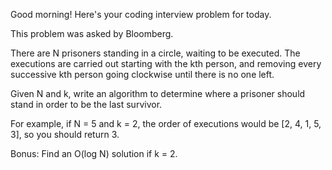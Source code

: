 Good morning! Here's your coding interview problem for today.This problem was asked by Bloomberg.There are N prisoners standing in a circle, waiting to be executed. Theexecutions are carried out starting with the kth person, and removing everysuccessive kth person going clockwise until there is no one left.Given N and k, write an algorithm to determine where a prisoner should stand inorder to be the last survivor.For example, if N = 5 and k = 2, the order of executions would be [2, 4, 1, 5,3], so you should return 3.Bonus: Find an O(log N) solution if k = 2.